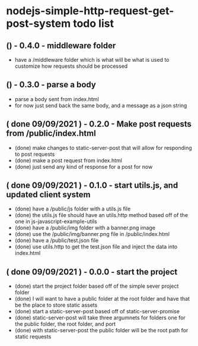 # nodejs-simple-http-request-get-post-system todo list

## () - 0.4.0 - middleware folder
* have a /middleware folder which is what will be what is used to customize how requests should be processed

## () - 0.3.0 - parse a body
* parse a body sent from index.html
* for now just send back the same body, and a message as a json string

## ( done 09/09/2021 ) - 0.2.0 - Make post requests from /public/index.html
* (done) make changes to static-server-post that will allow for responding to post requests
* (done) make a post request from index.html
* (done) just send any kind of response for a post for now

## ( done 09/09/2021 ) - 0.1.0 - start utils.js, and updated client system
* (done) have a /public/js folder with a utils.js file
* (done) the utils.js file should have an utils.http method based off of the one in js-javascript-example-utils
* (done) have a /public/img folder with a banner.png image
* (done) use the /public/img/banner.png file in /public/index.html
* (done) have a /public/test.json file
* (done) use utils.http to get the test.json file and inject the data into index.html

## ( done 09/09/2021 ) - 0.0.0 - start the project
* (done) start the project folder based off of the simple sever project folder
* (done) I will want to have a public folder at the root folder and have that be the place to store static assets
* (done) start a static-server-post based off of static-server-promise
* (done) static-server-post will take three argumnets for folders one for the public folder, the root folder, and port
* (done) with static-server-post the public folder will be the root path for static requests
